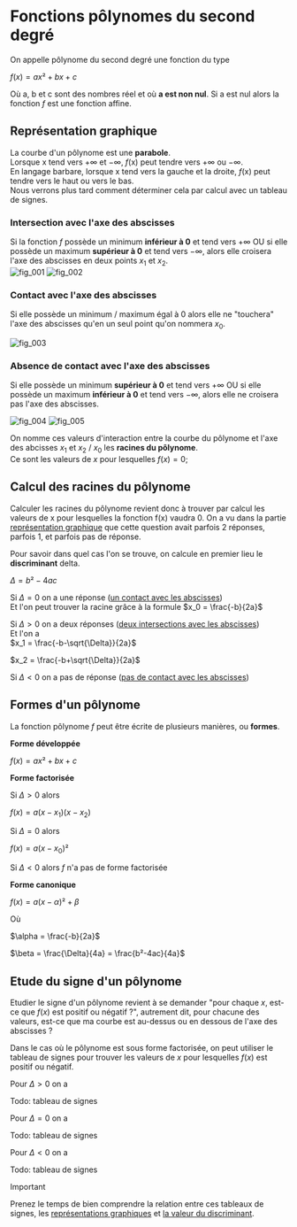 # Fonctions pôlynomes du second degré

On appelle pôlynome du second degré une fonction du type

$f(x)=ax²+bx+c$

Où a, b et c sont des nombres réel et où **a est non nul**. 
Si a est nul alors la fonction $f$ est une fonction affine.

## Représentation graphique

La courbe d'un pôlynome est une **parabole**.  
Lorsque x tend vers $+\infty$ et $-\infty$, $f$(x) peut tendre vers $+\infty$ ou $-\infty$.  
En langage barbare, lorsque x tend vers la gauche et la droite, $f$(x) peut tendre vers le haut ou vers le bas.  
Nous verrons plus tard comment déterminer cela par calcul avec un tableau de signes.  


### Intersection avec l'axe des abscisses

Si la fonction $f$ possède un minimum **inférieur à 0** et tend vers $+\infty$ OU si elle possède un maximum **supérieur à 0** et tend vers $-\infty$, alors elle croisera l'axe des abscisses en deux points $x_1$ et $x_2$.  
![fig_001](https://github.com/EtienneLancon/knowitall/blob/master/lycee/maths/001_polynomes_du_second_degre/ressources/001_fig_01.png)
![fig_002](https://github.com/EtienneLancon/knowitall/blob/master/lycee/maths/001_polynomes_du_second_degre/ressources/001_fig_02.png)

### Contact avec l'axe des abscisses

Si elle possède un minimum / maximum égal à 0 alors elle ne "touchera" l'axe des abscisses qu'en un seul point qu'on nommera $x_0$.  

![fig_003](https://github.com/EtienneLancon/knowitall/blob/master/lycee/maths/001_polynomes_du_second_degre/ressources/001_fig_03.png)

### Absence de contact avec l'axe des abscisses

Si elle possède un minimum **supérieur à 0** et tend vers $+\infty$ OU si elle possède un maximum **inférieur à 0** et tend vers $-\infty$, alors elle ne croisera pas l'axe des abscisses.

![fig_004](https://github.com/EtienneLancon/knowitall/blob/master/lycee/maths/001_polynomes_du_second_degre/ressources/001_fig_04.png)
![fig_005](https://github.com/EtienneLancon/knowitall/blob/master/lycee/maths/001_polynomes_du_second_degre/ressources/001_fig_05.png)

On nomme ces valeurs d'interaction entre la courbe du pôlynome et l'axe des abcisses $x_1$ et $x_2$ / $x_0$ les **racines du pôlynome**.  
Ce sont les valeurs de $x$ pour lesquelles $f(x) = 0$;


## Calcul des racines du pôlynome

Calculer les racines du pôlynome revient donc à trouver par calcul les valeurs de x pour lesquelles la fonction f(x) vaudra 0.
On a vu dans la partie [représentation graphique](https://github.com/EtienneLancon/knowitall/blob/master/lycee/maths/001_polynomes_du_second_degre/cours.md#repr%C3%A9sentation-graphique) que cette question avait parfois 2 réponses, parfois 1, et parfois pas de réponse.

Pour savoir dans quel cas l'on se trouve, on calcule en premier lieu le **discriminant** delta.

$\Delta = b² -4ac$

Si $\Delta = 0$ on a une réponse ([un contact avec les abscisses](https://github.com/EtienneLancon/knowitall/blob/master/lycee/maths/001_polynomes_du_second_degre/cours.md#contact-avec-laxe-des-abscisses))  
Et l'on peut trouver la racine grâce à la formule  $x_0 = \frac{-b}{2a}$ 

Si $\Delta > 0$ on a deux réponses ([deux intersections avec les abscisses](https://github.com/EtienneLancon/knowitall/blob/master/lycee/maths/001_polynomes_du_second_degre/cours.md#intersection-avec-laxe-des-abscisses))  
Et l'on a  
$x_1 = \frac{-b-\sqrt{\Delta}}{2a}$  

$x_2 = \frac{-b+\sqrt{\Delta}}{2a}$

Si $\Delta < 0$ on a pas de réponse ([pas de contact avec les abscisses](https://github.com/EtienneLancon/knowitall/blob/master/lycee/maths/001_polynomes_du_second_degre/cours.md#absence-de-contact-avec-laxe-des-abscisses))


## Formes d'un pôlynome
La fonction pôlynome $f$ peut être écrite de plusieurs manières, ou **formes**.

**Forme développée**

$f(x)=ax²+bx+c$

**Forme factorisée**

Si $\Delta > 0$ alors

$f(x)=a(x-x_1)(x-x_2)$

Si $\Delta = 0$ alors

$f(x)=a(x-x_0)²$

Si $\Delta < 0$ alors $f$ n'a pas de forme factorisée

**Forme canonique**

$f(x)=a(x-\alpha)²+\beta$

Où 

$\alpha = \frac{-b}{2a}$


$\beta = \frac{\Delta}{4a} = \frac{b²-4ac}{4a}$

## Etude du signe d'un pôlynome

Etudier le signe d'un pôlynome revient à se demander "pour chaque $x$, est-ce que $f(x)$ est positif ou négatif ?", autrement dit, pour chacune des valeurs, est-ce que ma courbe est au-dessus ou en dessous de l'axe des abscisses ?

Dans le cas où le pôlynome est sous forme factorisée, on peut utiliser le tableau de signes pour trouver les valeurs de $x$ pour lesquelles $f(x)$ est positif ou négatif.

Pour $\Delta > 0$ on a

Todo: tableau de signes

Pour $\Delta = 0$ on a

Todo: tableau de signes

Pour $\Delta < 0$ on a

Todo: tableau de signes

> [!IMPORTANT]  
> Prenez le temps de bien comprendre la relation entre ces tableaux de signes, les [représentations graphiques](https://github.com/EtienneLancon/knowitall/blob/master/lycee/maths/001_polynomes_du_second_degre/cours.md#repr%C3%A9sentation-graphique) et [la valeur du discriminant](https://github.com/EtienneLancon/knowitall/blob/master/lycee/maths/001_polynomes_du_second_degre/cours.md#calcul-des-racines-du-p%C3%B4lynome).